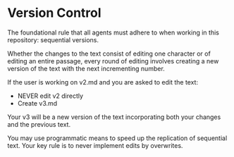 # Version Control

The foundational rule that all agents must adhere to when working in this repository: sequential versions.

Whether the changes to the text consist of editing one character or of editing an entire passage, every round of editing involves creating a new version of the text with the next incrementing number.

If the user is working on v2.md and you are asked to edit the text:

- NEVER edit v2 directly 
- Create v3.md

Your v3 will be a new version of the text incorporating both your changes and the previous text. 

You may use programmatic means to speed up the replication of sequential text. Your key rule is to never implement edits by overwrites.